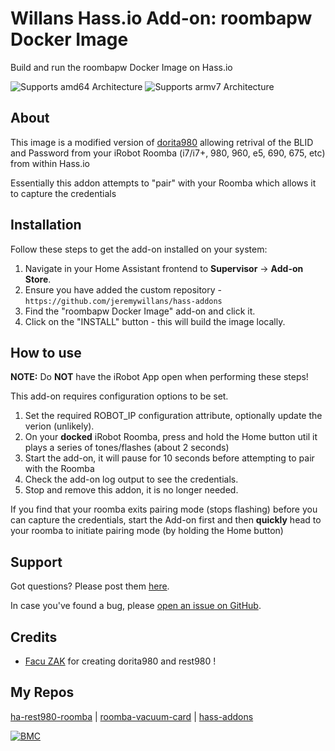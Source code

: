 # Willans Hass.io Add-on: roombapw Docker Image

Build and run the roombapw Docker Image on Hass.io

![Supports amd64 Architecture][amd64-shield] ![Supports armv7 Architecture][armv7-shield]

## About

This image is a modified version of [dorita980][dorita980] allowing retrival of the BLID and Password from your iRobot Roomba (i7/i7+, 980, 960, e5, 690, 675, etc) from within Hass.io

Essentially this addon attempts to "pair" with your Roomba which allows it to capture the credentials

## Installation

Follow these steps to get the add-on installed on your system:

1. Navigate in your Home Assistant frontend to **Supervisor** -> **Add-on Store**.
2. Ensure you have added the custom repository - ```https://github.com/jeremywillans/hass-addons```
3. Find the "roombapw Docker Image" add-on and click it.
4. Click on the "INSTALL" button - this will build the image locally.

## How to use

**NOTE:** Do **NOT** have the iRobot App open when performing these steps!

This add-on requires configuration options to be set.

1. Set the required ROBOT_IP configuration attribute, optionally update the verion (unlikely).
2. On your **docked** iRobot Roomba, press and hold the Home button util it plays a series of tones/flashes (about 2 seconds)
3. Start the add-on, it will pause for 10 seconds before attempting to pair with the Roomba
4. Check the add-on log output to see the credentials.
5. Stop and remove this addon, it is no longer needed.

If you find that your roomba exits pairing mode (stops flashing) before you can capture the credentials, start the Add-on first and then **quickly** head to your roomba to initiate pairing mode (by holding the Home button)

## Support

Got questions? Please post them [here][forum].

In case you've found a bug, please [open an issue on GitHub][issue].

## Credits

- [Facu ZAK](https://github.com/koalazak) for creating dorita980 and rest980 !

## My Repos

[ha-rest980-roomba](https://github.com/jeremywillans/ha-rest980-roomba) | 
[roomba-vacuum-card](https://github.com/jeremywillans/lovelace-roomba-vacuum-card) | 
[hass-addons](https://github.com/jeremywillans/hass-addons)

[![BMC](https://www.buymeacoffee.com/assets/img/custom_images/white_img.png)](https://www.buymeacoffee.com/jeremywillans)

[amd64-shield]: https://img.shields.io/badge/amd64-yes-green.svg?style=for-the-badge
[armv7-shield]: https://img.shields.io/badge/armv7-yes-green.svg?style=for-the-badge
[forum]: https://community.home-assistant.io/t/irobot-roomba-i7-configuration-using-rest980/161175
[issue]: https://github.com/jeremywillans/hass-addons/issues
[dorita980]: https://github.com/koalazak/rest980
[facuzak]: https://github.com/koalazak
